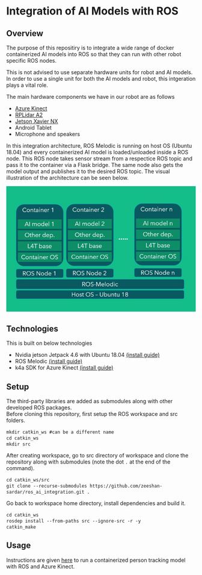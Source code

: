 # Integration of AI Models with ROS

## Overview
The purpose of this repositiry is to integrate a wide range of docker containerized AI models into ROS so that they can run with other robot specific ROS nodes.  

This is not advised to use separate hardware units for robot and AI models. In order to use a single unit for both the AI models and robot, this intgeration plays a vital role. 

The main hardware components we have in our robot are as follows
- [Azure Kinect](https://azure.microsoft.com/en-us/services/kinect-dk/#overview)
- [RPLidar A2](https://www.slamtec.com/en/Lidar/A2)
- [Jetson Xavier NX](https://developer.nvidia.com/embedded/jetson-xavier-nx-devkit)
- Android Tablet
- Microphone and speakers

In this integration architecture, ROS Melodic is running on host OS (Ubuntu 18.04) and every containerized AI model is loaded/unloaded inside a ROS node. This ROS node takes sensor stream from a respectice ROS topic and pass it to the container via a Flask bridge. The same node also gets the model output and publishes it to the desired ROS topic. The visual illustration of the architecture can be seen below.


![alt text](architecture.jpg)

## Technologies
This is built on below technologies
- Nvidia jetson Jetpack 4.6 with Ubuntu 18.04 [(install guide)](https://developer.nvidia.com/embedded/jetpack) 
- ROS Melodic [(install guide)](http://wiki.ros.org/melodic/Installation/Ubuntu) 
- k4a SDK for Azure Kinect [(install guide)](https://github.com/microsoft/Azure_Kinect_ROS_Driver/blob/melodic/docs/building.md) 

## Setup

The third-party libraries are added as submodules along with other developed ROS packages.  
Before cloning this repository, first setup the ROS workspace and src folders.  
```
mkdir catkin_ws #can be a different name
cd catkin_ws
mkdir src
```

After creating workspace, go to src directory of workspace and clone the repository along with submodules (note the dot `.` at the end of the command).
```
cd catkin_ws/src
git clone --recurse-submodules https://github.com/zeeshan-sardar/ros_ai_integration.git .
```

Go back to workspace home directory, install dependencies and build it.
```
cd catkin_ws
rosdep install --from-paths src --ignore-src -r -y
catkin_make
```

## Usage
Instructions are given [here](./ros_ai/scripts/README.md) to run a containerized person tracking model with ROS and Azure Kinect.
